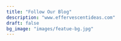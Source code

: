 ```yaml
---
title: "Follow Our Blog"
description: "www.effervescentideas.com"
draft: false
bg_image: "images/featue-bg.jpg"
---
```

